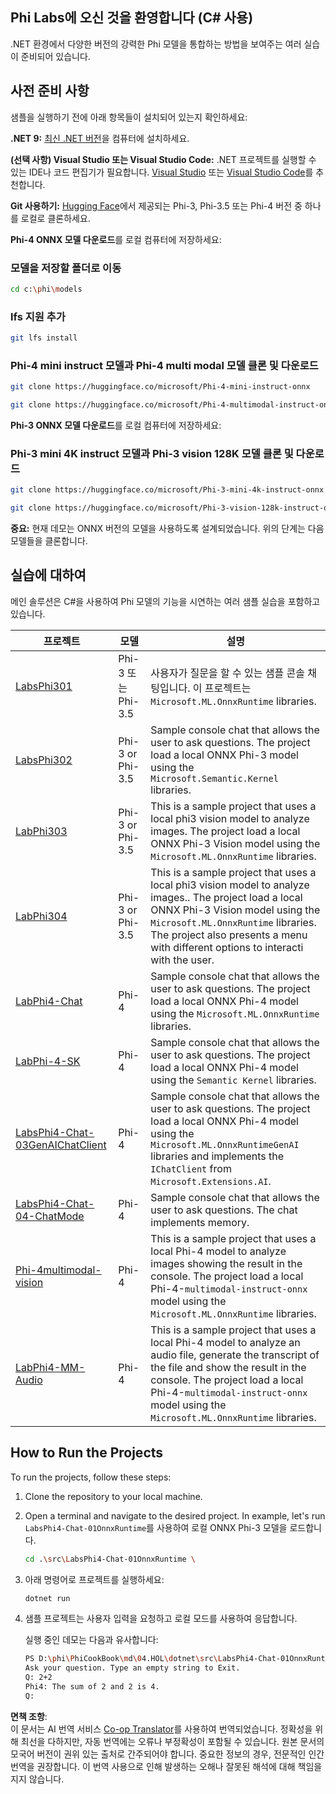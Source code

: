 <!--
CO_OP_TRANSLATOR_METADATA:
{
  "original_hash": "f0e3a4453db505856d5d991285dd6001",
  "translation_date": "2025-04-04T07:22:06+00:00",
  "source_file": "md\\04.HOL\\dotnet\\readme.md",
  "language_code": "ko"
}
-->
## Phi Labs에 오신 것을 환영합니다 (C# 사용)

.NET 환경에서 다양한 버전의 강력한 Phi 모델을 통합하는 방법을 보여주는 여러 실습이 준비되어 있습니다.

## 사전 준비 사항

샘플을 실행하기 전에 아래 항목들이 설치되어 있는지 확인하세요:

**.NET 9:** [최신 .NET 버전](https://dotnet.microsoft.com/download/dotnet?WT.mc_id=aiml-137032-kinfeylo)을 컴퓨터에 설치하세요.

**(선택 사항) Visual Studio 또는 Visual Studio Code:** .NET 프로젝트를 실행할 수 있는 IDE나 코드 편집기가 필요합니다. [Visual Studio](https://visualstudio.microsoft.com?WT.mc_id=aiml-137032-kinfeylo) 또는 [Visual Studio Code](https://code.visualstudio.com?WT.mc_id=aiml-137032-kinfeylo)를 추천합니다.

**Git 사용하기:** [Hugging Face](https://huggingface.co/collections/lokinfey/phi-4-family-679c6f234061a1ab60f5547c)에서 제공되는 Phi-3, Phi-3.5 또는 Phi-4 버전 중 하나를 로컬로 클론하세요.

**Phi-4 ONNX 모델 다운로드**를 로컬 컴퓨터에 저장하세요:

### 모델을 저장할 폴더로 이동

```bash
cd c:\phi\models
```

### lfs 지원 추가

```bash
git lfs install 
```

### Phi-4 mini instruct 모델과 Phi-4 multi modal 모델 클론 및 다운로드

```bash
git clone https://huggingface.co/microsoft/Phi-4-mini-instruct-onnx

git clone https://huggingface.co/microsoft/Phi-4-multimodal-instruct-onnx
```

**Phi-3 ONNX 모델 다운로드**를 로컬 컴퓨터에 저장하세요:

### Phi-3 mini 4K instruct 모델과 Phi-3 vision 128K 모델 클론 및 다운로드

```bash
git clone https://huggingface.co/microsoft/Phi-3-mini-4k-instruct-onnx

git clone https://huggingface.co/microsoft/Phi-3-vision-128k-instruct-onnx-cpu
```

**중요:** 현재 데모는 ONNX 버전의 모델을 사용하도록 설계되었습니다. 위의 단계는 다음 모델들을 클론합니다.

## 실습에 대하여

메인 솔루션은 C#을 사용하여 Phi 모델의 기능을 시연하는 여러 샘플 실습을 포함하고 있습니다.

| 프로젝트 | 모델 | 설명 |
| ------------ | -----------| ----------- |
| [LabsPhi301](../../../../../md/04.HOL/dotnet/src/LabsPhi301) | Phi-3 또는 Phi-3.5 | 사용자가 질문을 할 수 있는 샘플 콘솔 채팅입니다. 이 프로젝트는 `Microsoft.ML.OnnxRuntime` libraries. |
| [LabsPhi302](../../../../../md/04.HOL/dotnet/src/LabsPhi302) | Phi-3 or Phi-3.5 | Sample console chat that allows the user to ask questions. The project load a local ONNX Phi-3 model using the `Microsoft.Semantic.Kernel` libraries. |
| [LabPhi303](../../../../../md/04.HOL/dotnet/src/LabsPhi303) | Phi-3 or Phi-3.5 | This is a sample project that uses a local phi3 vision model to analyze images. The project load a local ONNX Phi-3 Vision model using the `Microsoft.ML.OnnxRuntime` libraries. |
| [LabPhi304](../../../../../md/04.HOL/dotnet/src/LabsPhi304) | Phi-3 or Phi-3.5 | This is a sample project that uses a local phi3 vision model to analyze images.. The project load a local ONNX Phi-3 Vision model using the `Microsoft.ML.OnnxRuntime` libraries. The project also presents a menu with different options to interacti with the user. | 
| [LabPhi4-Chat](../../../../../md/04.HOL/dotnet/src/LabsPhi4-Chat-01OnnxRuntime) | Phi-4 | Sample console chat that allows the user to ask questions. The project load a local ONNX Phi-4 model using the `Microsoft.ML.OnnxRuntime` libraries. |
| [LabPhi-4-SK](../../../../../md/04.HOL/dotnet/src/LabsPhi4-Chat-02SK) | Phi-4 | Sample console chat that allows the user to ask questions. The project load a local ONNX Phi-4 model using the `Semantic Kernel` libraries. |
| [LabsPhi4-Chat-03GenAIChatClient](../../../../../md/04.HOL/dotnet/src/LabsPhi4-Chat-03GenAIChatClient) | Phi-4 | Sample console chat that allows the user to ask questions. The project load a local ONNX Phi-4 model using the `Microsoft.ML.OnnxRuntimeGenAI` libraries and implements the `IChatClient` from `Microsoft.Extensions.AI`. |
| [LabsPhi4-Chat-04-ChatMode](../../../../../md/04.HOL/dotnet/src/LabsPhi4-Chat-04-ChatMode) | Phi-4 | Sample console chat that allows the user to ask questions. The chat implements memory. |
| [Phi-4multimodal-vision](../../../../../md/04.HOL/dotnet/src/LabsPhi4-MultiModal-01Images) | Phi-4 | This is a sample project that uses a local Phi-4 model to analyze images showing the result in the console. The project load a local Phi-4-`multimodal-instruct-onnx` model using the `Microsoft.ML.OnnxRuntime` libraries. |
| [LabPhi4-MM-Audio](../../../../../md/04.HOL/dotnet/src/LabsPhi4-MultiModal-02Audio) | Phi-4 |This is a sample project that uses a local Phi-4 model to analyze an audio file, generate the transcript of the file and show the result in the console. The project load a local Phi-4-`multimodal-instruct-onnx` model using the `Microsoft.ML.OnnxRuntime` libraries. |

## How to Run the Projects

To run the projects, follow these steps:

1. Clone the repository to your local machine.

1. Open a terminal and navigate to the desired project. In example, let's run `LabsPhi4-Chat-01OnnxRuntime`를 사용하여 로컬 ONNX Phi-3 모델을 로드합니다.

    ```bash
    cd .\src\LabsPhi4-Chat-01OnnxRuntime \
    ```

1. 아래 명령어로 프로젝트를 실행하세요:

    ```bash
    dotnet run
    ```

1. 샘플 프로젝트는 사용자 입력을 요청하고 로컬 모드를 사용하여 응답합니다.

   실행 중인 데모는 다음과 유사합니다:

   ```bash
   PS D:\phi\PhiCookBook\md\04.HOL\dotnet\src\LabsPhi4-Chat-01OnnxRuntime> dotnet run
   Ask your question. Type an empty string to Exit.
   Q: 2+2
   Phi4: The sum of 2 and 2 is 4.
   Q:
   ```

**면책 조항**:  
이 문서는 AI 번역 서비스 [Co-op Translator](https://github.com/Azure/co-op-translator)를 사용하여 번역되었습니다. 정확성을 위해 최선을 다하지만, 자동 번역에는 오류나 부정확성이 포함될 수 있습니다. 원본 문서의 모국어 버전이 권위 있는 출처로 간주되어야 합니다. 중요한 정보의 경우, 전문적인 인간 번역을 권장합니다. 이 번역 사용으로 인해 발생하는 오해나 잘못된 해석에 대해 책임을 지지 않습니다.